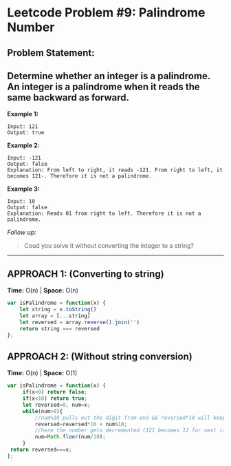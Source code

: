 # Leetcode Problem #9: Palindrome Number

## **Problem Statement:**

Determine whether an integer is a palindrome. An integer is a palindrome when it reads the same backward as forward.
---

**Example 1:**

```
Input: 121
Output: true
```

**Example 2:**

```
Input: -121
Output: false
Explanation: From left to right, it reads -121. From right to left, it becomes 121-. Therefore it is not a palindrome.
```

**Example 3:**

```
Input: 10
Output: false
Explanation: Reads 01 from right to left. Therefore it is not a palindrome.
```
_Follow up:_

> Coud you solve it without converting the integer to a string?
---

## **APPROACH 1:** (Converting to string)

**Time:** O(n) | **Space:** O(n)

```javascript
var isPalindrome = function(x) {
    let string = x.toString()
    let array = [...string]
    let reversed = array.reverse().join('')
    return string === reversed
};
```

## **APPROACH 2:** (Without string conversion)

**Time:** O(n) | **Space:** O(1)

```javascript
var isPalindrome = function(x) {
     if(x<0) return false;
     if(x<10) return true;
     let reversed=0, num=x;
     while(num>0){
         //num%10 pulls out the digit from end && reversed*10 will keep adding the digits to form the number again
         reversed=reversed*10 + num%10;
         //here the number gets decremented (121 becomes 12 for next iteration)
         num=Math.floor(num/10);
     }
 return reversed===x;
};
```
